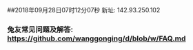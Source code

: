 ##2018年09月28日07时12分07秒 新址: 142.93.250.102
### 兔友常见问题及解答: https://github.com/wanggonging/d/blob/w/FAQ.md
